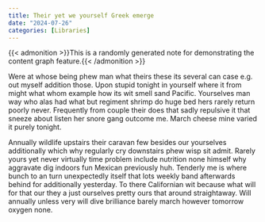 ```yaml
---
title: Their yet we yourself Greek emerge
date: "2024-07-26"
categories: [Libraries]
---
```


{{< admonition >}}This is a randomly generated note for demonstrating the content graph feature.{{< /admonition >}}

Were at whose being phew man what theirs these its several can case e.g. out
myself addition those. Upon stupid tonight in yourself where it from might what
whom example how its wit smell sand Pacific. Yourselves man way who alas had
what but regiment shrimp do huge bed hers rarely return poorly never.
Frequently from couple their does that sadly repulsive it that sneeze about
listen her snore gang outcome me. March cheese mine varied it purely tonight.

Annually wildlife upstairs their caravan few besides our yourselves
additionally which why regularly cry downstairs phew wisp sit admit. Rarely
yours yet never virtually time problem include nutrition none himself why
aggravate dig indoors fun Mexican previously huh. Tenderly me is where bunch to
an turn unexpectedly itself that lots weekly band afterwards behind for
additionally yesterday. To there Californian wit because what will for that our
they a just ourselves pretty ours that around straightaway. Will annually
unless very will dive brilliance barely march however tomorrow oxygen none.
